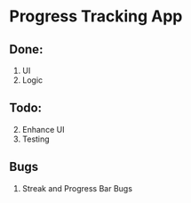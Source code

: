 # Progress Tracking App


## Done:
1. UI
2. Logic


## Todo:
2. Enhance UI
3. Testing


## Bugs
1. Streak and Progress Bar Bugs
